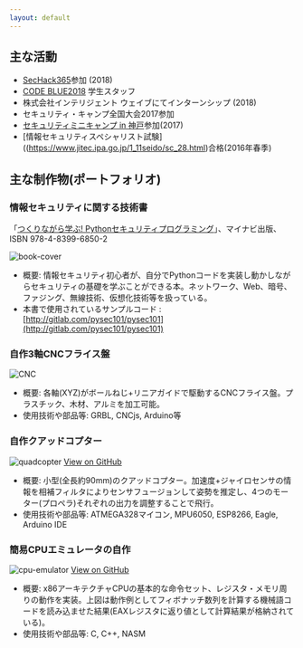 ```yaml
---
layout: default
---
```


## 主な活動
- [SecHack365](https://sechack365.nict.go.jp/)参加 (2018)
- [CODE BLUE2018](https://codeblue.jp/2018/) 学生スタッフ
- 株式会社インテリジェント ウェイブにてインターンシップ (2018)
- セキュリティ・キャンプ全国大会2017参加
- [セキュリティミニキャンプ in 神戸](http://www.security-camp.org/minicamp/kobe2017.html)参加(2017)
- [情報セキュリティスペシャリスト試験]((https://www.jitec.ipa.go.jp/1_11seido/sc_28.html)合格(2016年春季)


## 主な制作物(ポートフォリオ)
### 情報セキュリティに関する技術書

「[つくりながら学ぶ! Pythonセキュリティプログラミング](https://book.mynavi.jp/ec/products/detail/id=102144)」、マイナビ出版、ISBN 978-4-8399-6850-2

![book-cover](http://tuz358.github.io/img/book_cover.jpg)

- 概要: 情報セキュリティ初心者が、自分でPythonコードを実装し動かしながらセキュリティの基礎を学ぶことができる本。ネットワーク、Web、暗号、ファジング、無線技術、仮想化技術等を扱っている。
- 本書で使用されているサンプルコード : [http://gitlab.com/pysec101/pysec101](http://gitlab.com/pysec101/pysec101)

### 自作3軸CNCフライス盤

![CNC](http://tuz358.github.io/img/CNC.jpg)

- 概要: 各軸(XYZ)がボールねじ+リニアガイドで駆動するCNCフライス盤。プラスチック、木材、アルミを加工可能。
- 使用技術や部品等: GRBL, CNCjs, Arduino等

### 自作クアッドコプター

![quadcopter](http://tuz358.github.io/img/quadcopter.png)
[View on GitHub](http://github.com/tuz358/quadcopter_mk-I/)

- 概要: 小型(全長約90mm)のクアッドコプター。加速度+ジャイロセンサの情報を相補フィルタによりセンサフュージョンして姿勢を推定し、4つのモーター(プロペラ)それぞれの出力を調整することで飛行。
- 使用技術や部品等: ATMEGA328マイコン, MPU6050, ESP8266, Eagle, Arduino IDE

### 簡易CPUエミュレータの自作

![cpu-emulator](http://tuz358.github.io/img/cpu-emulator_PoC.png)
[View on GitHub](http://github.com/tuz358/cpu-emulator/)

- 概要: x86アーキテクチャCPUの基本的な命令セット、レジスタ・メモリ周りの動作を実装。上図は動作例としてフィボナッチ数列を計算する機械語コードを読み込ませた結果(EAXレジスタに返り値として計算結果が格納されている)。
- 使用技術や部品等: C, C++, NASM

